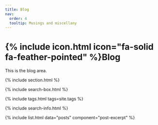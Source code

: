 ```yaml
---
title: Blog
nav:
  order: 4
  tooltip: Musings and miscellany
---
```


# {% include icon.html icon="fa-solid fa-feather-pointed" %}Blog

This is the blog area.

{% include section.html %}

{% include search-box.html %}

{% include tags.html tags=site.tags %}

{% include search-info.html %}

{% include list.html data="posts" component="post-excerpt" %}
